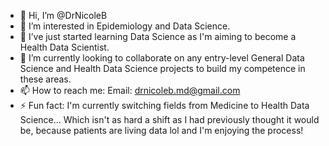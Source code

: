 - 👋 Hi, I’m @DrNicoleB
- 👀 I’m interested in Epidemiology and Data Science.
- 🌱 I’ve just started learning Data Science as I'm aiming to become a Health Data Scientist.
- 💞️ I’m currently looking to collaborate on any entry-level General Data Science and Health Data Science projects to build my competence in these areas.
- 📫 How to reach me: Email: drnicoleb.md@gmail.com
- ⚡ Fun fact: I'm currently switching fields from Medicine to Health Data Science... Which isn't as hard a shift as I had previously thought it would be, because patients are living data lol and I'm enjoying the process!

<!---
DrNicoleB/DrNicoleB is a ✨ special ✨ repository because its `README.md` (this file) appears on your GitHub profile.
You can click the Preview link to take a look at your changes.
--->
